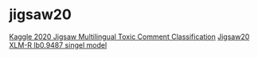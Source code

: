 # jigsaw20
[Kaggle 2020 Jigsaw Multilingual Toxic Comment Classification](https://www.kaggle.com/c/jigsaw-multilingual-toxic-comment-classification?rvi=1)
[Jigsaw20 XLM-R lb0.9487 singel model](https://www.kaggle.com/hmendonca/jigsaw20-xlm-r-lb0-9487-singel-model#Load-pre-trained-weights-and-stats)
